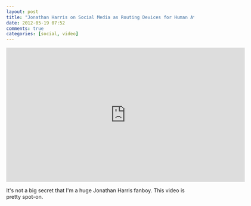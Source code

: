 ```yaml
---
layout: post
title: "Jonathan Harris on Social Media as Routing Devices for Human Attention"
date: 2012-05-19 07:52
comments: true
categories: [social, video]
---
```


<iframe width="640" height="360" src="http://www.youtube.com/embed/mhPjrlPOTG8?feature=player_embedded" frameborder="0" allowfullscreen></iframe>

It's not a big secret that I'm a huge Jonathan Harris fanboy. This video is pretty spot-on.